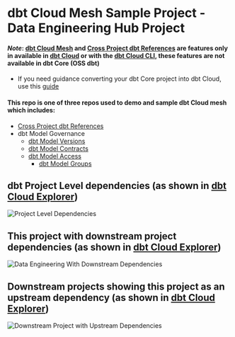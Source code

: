 # dbt Cloud Mesh Sample Project - Data Engineering Hub Project
#### **_Note_**: [dbt Cloud Mesh](https://docs.getdbt.com/best-practices/how-we-mesh/mesh-1-intro) and [Cross Project dbt References](https://docs.getdbt.com/docs/collaborate/govern/project-dependencies#how-to-write-cross-project-ref) are features only in available in [dbt Cloud](https://www.getdbt.com/product/dbt-cloud) or with the [dbt Cloud CLI](https://docs.getdbt.com/docs/cloud/cloud-cli-installation), these features are not available in dbt Core (OSS dbt)
- If you need guidance converting your dbt Core project into dbt Cloud, use this [guide](https://docs.getdbt.com/guides/core-to-cloud-1?step=1) 

#### This repo is one of three repos used to demo and sample dbt Cloud mesh which includes:
- [Cross Project dbt References](https://docs.getdbt.com/docs/collaborate/govern/project-dependencies#how-to-write-cross-project-ref)
- dbt Model Governance
    - [dbt Model Versions](https://docs.getdbt.com/docs/collaborate/govern/model-versions)
    - [dbt Model Contracts](https://docs.getdbt.com/docs/collaborate/govern/model-contracts)
    - [dbt Model Access](https://docs.getdbt.com/docs/collaborate/govern/model-access#access-modifiers)
        - [dbt Model Groups](https://docs.getdbt.com/docs/collaborate/govern/model-access#groups)
    


## dbt Project Level dependencies (as shown in [dbt Cloud Explorer](https://docs.getdbt.com/docs/collaborate/explore-projects))
 ![Project Level Dependencies](./documentation/dbt_cloud_mesh_all_projs.png)

## This project with downstream project dependencies (as shown in [dbt Cloud Explorer](https://docs.getdbt.com/docs/collaborate/explore-projects))
 ![Data Engineering With Downstream Dependencies](./documentation/dbt_cloud_mesh_de.png)

 ## Downstream projects showing this project as an upstream dependency (as shown in [dbt Cloud Explorer](https://docs.getdbt.com/docs/collaborate/explore-projects))
 ![Downstream Project with Upstream Dependencies](./documentation/dbt_cloud_mesh_pa.png)